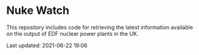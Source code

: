 # Nuke Watch

This repository includes code for retrieving the latest information available on the output of EDF nuclear power plants in the UK.

Last updated: 2021-06-22 19:06